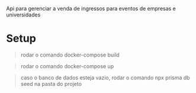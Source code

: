 Api para gerenciar a venda de ingressos para eventos de empresas e universidades 


# Setup
> rodar o comando docker-compose build

> rodar o comando docker-compose up

> caso o banco de dados esteja vazio, rodar o comando npx prisma db seed na pasta do projeto
